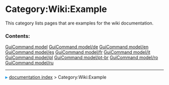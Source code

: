 # Category:Wiki:Example
This category lists pages that are examples for the wiki documentation.

### Contents:

    
  [GuiCommand model](GuiCommand_model.md)         [GuiCommand model/de](GuiCommand_model/de.md)         [GuiCommand model/en](GuiCommand_model/en.md)
  [GuiCommand model/es](GuiCommand_model/es.md)   [GuiCommand model/fr](GuiCommand_model/fr.md)         [GuiCommand model/it](GuiCommand_model/it.md)
  [GuiCommand model/pl](GuiCommand_model/pl.md)   [GuiCommand model/pt-br](GuiCommand_model/pt-br.md)   [GuiCommand model/ro](GuiCommand_model/ro.md)
  [GuiCommand model/ru](GuiCommand_model/ru.md)



---
![](images/Right_arrow.png) [documentation index](../README.md) > Category:Wiki:Example
